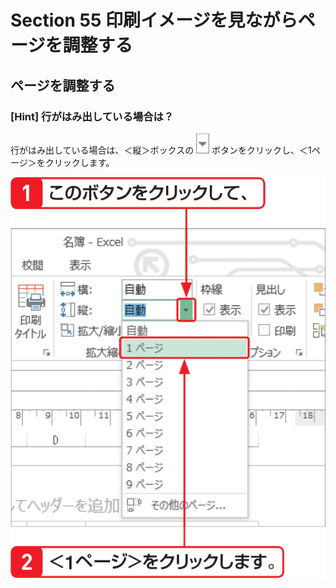 # Section 55 印刷イメージを見ながらページを調整する

## ページを調整する

### [Hint] 行がはみ出している場合は？

行がはみ出している場合は、＜縦＞ボックスの ![](icon_down2.png) ボタンをクリックし、＜1ページ＞をクリックします。

![hint](002.png)
